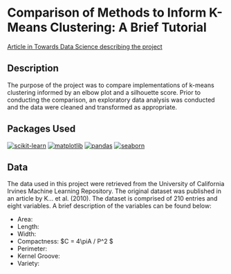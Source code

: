 # Comparison of Methods to Inform K-Means Clustering: A Brief Tutorial

[Article in Towards Data Science describing the project](https://medium.com/towards-data-science/comparison-of-methods-to-inform-k-means-clustering-a830cdc8db50)

## Description

The purpose of the project was to compare implementations of k-means clustering informed by an elbow plot and a silhouette score. Prior to conducting the comparison, an exploratory data analysis was conducted and the data were cleaned and transformed as appropriate. 

## Packages Used

[![scikit-learn](https://img.shields.io/badge/scikit_learn-1.4.1-orange.svg)](https://scikit-learn.org/stable/) [![matplotlib](https://img.shields.io/badge/matplotlib-3.3.4-blue.svg)](https://matplotlib.org/) [![pandas](https://img.shields.io/badge/pandas-1.2.1-darkblue.svg)](https://pandas.pydata.org/) [![seaborn](https://img.shields.io/badge/seaborn-0.11.1-lightblue.svg)](https://seaborn.pydata.org/)

## Data

The data used in this project were retrieved from the University of California Irvines Machine Learning Repository. The original dataset was published in an article by K... et al. (2010). The dataset is comprised of 210 entries and eight variables. A brief description of the variables can be found below:
- Area:
- Length:
- Width:
- Compactness: $C = 4\piA / P^2 $
- Perimeter:
- Kernel Groove:
- Variety: 

